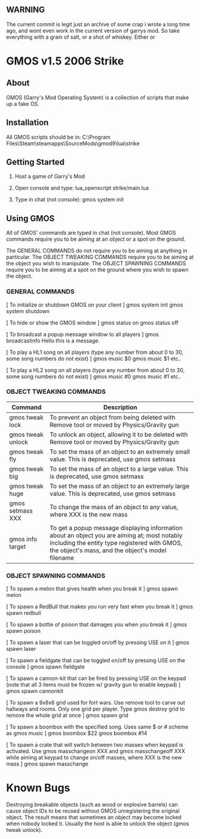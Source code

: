 ## WARNING
The current commit is legit just an archive of some crap i wrote a long time ago, and wont even work in the current version of garrys mod. So take everything with a grain of salt, or a shot of whiskey. Either or




# GMOS v1.5      2006 Strike



## About
GMOS (Garry's Mod Operating System) is a
collection of scripts that make up a fake OS.





## Installation
All GMOS scripts should be in:
C:\Program Files\Steam\steamapps\SourceMods\gmod9\lua\strike





## Getting Started
1)  Host a game of Garry's Mod

2)  Open console and type:
    lua_openscript strike/main.lua

3)  Type in chat (not console):
    gmos system init





## Using GMOS
All of GMOS' commands are typed in chat (not console). Most GMOS commands
require you to be aiming at an object or a spot on the ground.

The GENERAL COMMANDS do not require you to be aiming at anything in particular.
The OBJECT TWEAKING COMMANDS require you to be aiming at the object you wish to manipulate.
The OBJECT SPAWNING COMMANDS require you to be aiming at a spot on the ground where you wish to spawn the object.


### GENERAL COMMANDS
 [ To initialize or shutdown GMOS on your client ]
gmos system init
gmos system shutdown

 [ To hide or show the GMOS window ]
gmos status on
gmos status off

 [ To broadcast a popup message window to all players ]
gmos broadcastinfo Hello this is a message.

 [ To play a HL1 song on all players (type any number from about 0 to 30, some song numbers do not exist) ]
gmos music $0
gmos music $1
etc..

 [ To play a HL2 song on all players (type any number from about 0 to 30, some song numbers do not exist) ]
gmos music #0
gmos music #1
etc..


### OBJECT TWEAKING COMMANDS
| Command | Description |
| ------- | ----------- |
| gmos tweak lock | To prevent an object from being deleted with Remove tool or moved by Physics/Gravity gun |
| gmos tweak unlock | To unlock an object, allowing it to be deleted with Remove tool or moved by Physics/Gravity gun |
| gmos tweak fly | To set the mass of an object to an extremely small value. This is deprecated, use   gmos setmass |
| gmos tweak big | To set the mass of an object to a large value. This is deprecated, use   gmos setmass |
| gmos tweak huge | To set the mass of an object to an extremely large value. This is deprecated, use   gmos setmass |
| gmos setmass XXX | To change the mass of an object to any value, where XXX is the new mass |
| gmos info target | To get a popup message displaying information about an object you are aiming at; most notably including the entity type registered with GMOS, the object's mass, and the object's model filename |



### OBJECT SPAWNING COMMANDS
 [ To spawn a melon that gives health when you break it ]
gmos spawn melon

 [ To spawn a RedBull that makes you run very fast when you break it ]
gmos spawn redbull

 [ To spawn a bottle of poison that damages you when you break it ]
gmos spawn poison

 [ To spawn a laser that can be toggled on/off by pressing USE on it ]
gmos spawn laser

 [ To spawn a fieldgate that can be toggled on/off by pressing USE on the console ]
gmos spawn fieldgate

 [ To spawn a cannon-kit that can be fired by pressing USE on the keypad (note that all 3 items must be frozen w/ gravity gun to enable keypad) ]
gmos spawn cannonkit

 [ To spawn a 9x8x6 grid used for fort wars. Use remove tool to carve out hallways and rooms. Only one grid per player. Type   gmos destroy grid   to remove the whole grid at once ]
gmos spawn grid

 [ To spawn a boombox with the specified song. Uses same $ or # scheme as  gmos music ]
gmos boombox $22
gmos boombox #14

 [ To spawn a crate that will switch between two masses when keypad is activated. Use  gmos masschangeon XXX   and  gmos masschangeoff XXX   while aiming at keypad to change on/off masses, where XXX is the new mass ]
gmos spawn masschange


# Known Bugs
Destroying breakable objects (such as wood or explosive barrels) can cause object IDs
to be reused without GMOS unregistering the original object. The result means that
sometimes an object may become locked when nobody locked it. Usually the host is able to
unlock the object  (gmos tweak unlock).
